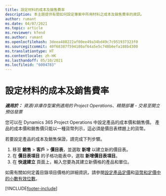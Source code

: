 ```yaml
---
title: 設定材料的成本及銷售費率
description: 本主題提供有關如何設定專案中所用材料之成本及銷售費率的資訊。
author: rumant
ms.date: 04/07/2021
ms.topic: article
ms.reviewer: kfend
ms.author: rumant
ms.openlocfilehash: 3deea480222af00ee49a34bd49c7c951937323f0
ms.sourcegitcommit: 40f68387f594180af64a5e5c748b6efa188bd300
ms.translationtype: HT
ms.contentlocale: zh-HK
ms.lasthandoff: 05/10/2021
ms.locfileid: "6004783"
---
```

# <a name="set-up-cost-and-sales-rates-for-materials"></a>設定材料的成本及銷售費率

_**適用於：** 資源/非庫存型案例適用的 Project Operations、精簡部署 - 交易至開立預估發票_

您可以在 Dynamics 365 Project Operations 中設定產品的成本價和銷售價。 產品的成本價和銷售價只能以一種貨幣列示，這必須是價目表標題上的貨幣。

若要設定產品的成本及銷售保證，請完成下列步驟。 

1. 移至 **銷售** > **客戶** > **價目表**，並選取 **新增** 以建立新的價目表。 
2. 在 **價目表項目** 的子格功能表中，選取 **新增價目表項目**。 
3. 在 **快速建立** 頁面上，輸入您要為其建立新價格的產品和單位。

如需有關如何定義目錄項目價格的詳細資訊，請參閱[設定產品定價](/dynamics365/sales-enterprise/create-price-lists-price-list-items-define-pricing-products.md)和[貨幣和定價中的小數有效位數](/dynamics365/sales-enterprise/decimal-precision-currency-pricing.md)。

[!INCLUDE[footer-include](../includes/footer-banner.md)]
